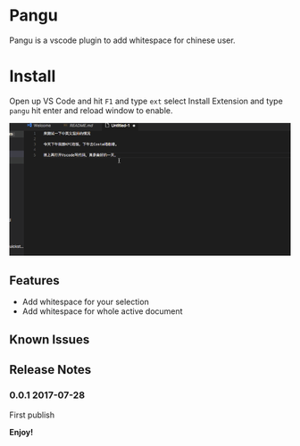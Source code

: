 # Pangu

Pangu is a vscode plugin to add whitespace for chinese user.

# Install

Open up VS Code and hit `F1` and type `ext` select Install Extension and type `pangu` hit enter and reload window to enable.

![install and work](images/pangu.gif)

## Features

* Add whitespace for your selection
* Add whitespace for whole active document

## Known Issues


## Release Notes

### 0.0.1 2017-07-28
First publish


**Enjoy!**
